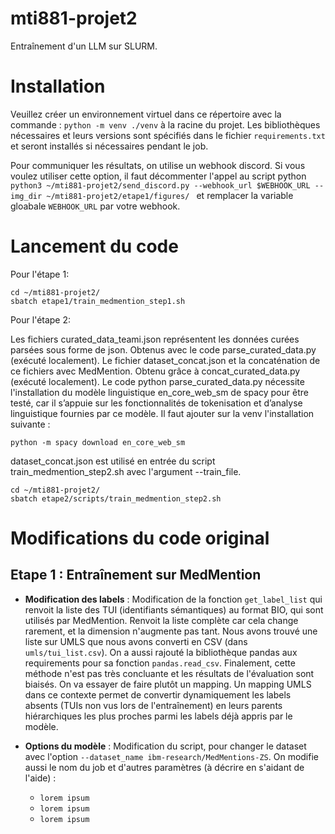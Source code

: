 # mti881-projet2

Entraînement d'un LLM sur SLURM. 



# Installation 

Veuillez créer un environnement virtuel dans ce répertoire avec la commande : `python -m venv ./venv` à la racine du projet. Les bibliothèques nécessaires et leurs versions sont spécifiés dans le fichier `requirements.txt` et seront installés si nécessaires pendant le job. 

Pour communiquer les résultats, on utilise un webhook discord. Si vous voulez utiliser cette option, il faut décommenter l'appel au script python `python3 ~/mti881-projet2/send_discord.py --webhook_url $WEBHOOK_URL --img_dir ~/mti881-projet2/etape1/figures/ ` et remplacer la variable gloabale `WEBHOOK_URL` par votre webhook. 

# Lancement du code 

Pour l'étape 1: 

```{bash}
cd ~/mti881-projet2/
sbatch etape1/train_medmention_step1.sh
```

Pour l'étape 2: 

Les fichiers curated_data_teami.json représentent les données curées parsées sous forme de json. Obtenus avec le code parse_curated_data.py (exécuté localement).
Le fichier dataset_concat.json et la concaténation de ce fichiers avec MedMention. Obtenu grâce à concat_curated_data.py (exécuté localement).
Le code python parse_curated_data.py nécessite l'installation du modèle linguistique en_core_web_sm de spacy pour être testé, car il s’appuie sur les fonctionnalités de tokenisation et d’analyse linguistique fournies par ce modèle. Il faut ajouter sur la venv l'installation suivante : 

```{bash}
python -m spacy download en_core_web_sm
```

dataset_concat.json est utilisé en entrée du script train_medmention_step2.sh avec l'argument --train_file.

```{bash}
cd ~/mti881-projet2/
sbatch etape2/scripts/train_medmention_step2.sh
```




#  Modifications du code original

## Etape 1 : Entraînement sur MedMention 



- **Modification des labels** : Modification de la fonction `get_label_list` qui renvoit la liste des TUI (identifiants sémantiques) au format BIO, qui sont utilisés par MedMention. Renvoit la liste complète car cela change rarement, et la dimension n'augmente pas tant. Nous avons trouvé une liste sur UMLS que nous avons converti en CSV (dans `umls/tui_list.csv`). On a aussi rajouté la bibliothèque pandas aux requirements pour sa fonction `pandas.read_csv`. Finalement, cette méthode n'est pas très concluante et les résultats de l'évaluation sont biaisés. On va essayer de faire plutôt un mapping. Un mapping UMLS dans ce contexte permet de convertir dynamiquement les labels absents (TUIs non vus lors de l'entraînement) en leurs parents hiérarchiques les plus proches parmi les labels déjà appris par le modèle. 

- **Options du modèle** : Modification du script, pour changer le dataset avec l'option `--dataset_name ibm-research/MedMentions-ZS`. On modifie aussi le nom du job et d'autres paramètres (à décrire en s'aidant de l'aide) :

    - `lorem ipsum`
    - `lorem ipsum`
    - `lorem ipsum`


